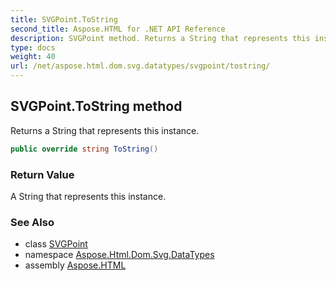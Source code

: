 ```yaml
---
title: SVGPoint.ToString
second_title: Aspose.HTML for .NET API Reference
description: SVGPoint method. Returns a String that represents this instance
type: docs
weight: 40
url: /net/aspose.html.dom.svg.datatypes/svgpoint/tostring/
---
```

## SVGPoint.ToString method

Returns a String that represents this instance.

```csharp
public override string ToString()
```

### Return Value

A String that represents this instance.

### See Also

* class [SVGPoint](../)
* namespace [Aspose.Html.Dom.Svg.DataTypes](../../svgpoint/)
* assembly [Aspose.HTML](../../../)
